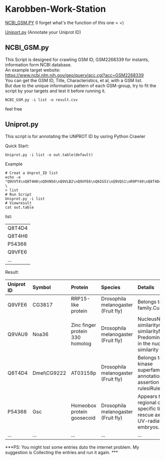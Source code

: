 # Karobben-Work-Station

<a href="#NCBI_GSM">NCBI_GSM.PY</a> (I forget what's the function of this one = =)

<a href="#Uniprot">Uniport.py</a>  (Annotate your Uniprot ID)

## <a id="NCBI_GSM">NCBI_GSM.py</a>

This Script is designed for crawling GSM ID, GSM2268339 for instants, information form NCBI database.<br>
An example target website: https://www.ncbi.nlm.nih.gov/geo/query/acc.cgi?acc=GSM2268339<br>
You can get the GSM ID, Title, Characteristics, et al, with a GSM list.<br>
But due to the unique information pattern of each GSM-group, try to fit the script by your
targets and test it before running it.

```
NCBI_GSM.py -i list -o result.csv
```
feel free


## <a id="Uniprot">Uniprot.py</a>

This script is for annotating the UNPROT ID by usring Python Crawler

Quick Start:
```
Uniprot.py -i list -o out.table(default)
```
Example
```
# Creat a Unprot_ID list
echo -e "Q9VVT4\nQ8T4H6\nQ9VN56\nQ9VLB2\nQ9VFE6\nQ6IG51\nQ9VQS1\nR9PY49\nQ8T4D4\nA0A0B4LGT9\nQ9VHV6\nB7Z003\nA0A0S0WGV8\nP54366\nA0A0B4K6X9\nQ7K0E3\nQ9VAU9\nN0D8I3\nQ9W420\nP52654\nF0JAF9\nQ7KNM2" \
> list 
# Run Script
Uniprot.py -i list
# Viewresult
cat out.table
```
list:

||
|:---|
|Q8T4D4|
|Q8T4H6|
|P54366|
|Q9VFE6|
|...|

Result:

|Uniprot ID|Symbol|Protein|Species|Details|
|:---|:---|:---|:---|:---|
|Q9VFE6|CG3817|RRP15-like protein|Drosophila melanogaster (Fruit fly)|Belongs to the RRP15 family.Curated|
|Q9VAU9|Noa36|Zinc finger protein 330 homolog|Drosophila melanogaster (Fruit fly)|NucleusNucleus  By similaritynucleolus  By similarityNote: Predominantly expressed in the nucleolus.By similarity|
|Q8T4D4|Dmel\CG9222|AT03158p|Drosophila melanogaster (Fruit fly)|Belongs to the protein kinase superfamily.UniRule annotationAutomatic assertion according to rulesiRuleBase:RU000304|
|P54366|Gsc|Homeobox protein goosecoid|Drosophila melanogaster (Fruit fly)|Appears to regulate regional development of specific tissues. Can rescue axis polarity in UV-radiated Xenopus embryos.|
|...|...|...|...|...|

***PS: You might lost some entries duto the internet problem. My suggestion is Collecting the entries and run it again. ***
